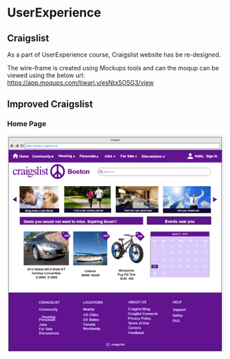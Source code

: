 # UserExperience

## Craigslist
As a part of UserExperience course, Craigslist website has be re-designed. 

The wire-frame is created using Mockups tools and can the moqup can be viewed using the below url:
https://app.moqups.com/tiwari.v/esNtxSO5G3/view

## Improved Craigslist

### Home Page
![Home](Moqups/Home.png)
